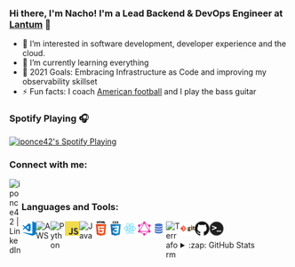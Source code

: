 ### Hi there, I'm Nacho! I'm a Lead Backend & DevOps Engineer at [Lantum][lantum] 👋

- 👀 I’m interested in software development, developer experience and the cloud.
- 🌱 I’m currently learning everything
- 🥅 2021 Goals: Embracing Infrastructure as Code and improving my observability skillset
- ⚡ Fun facts: I coach [American football][potros] and I play the bass guitar

### Spotify Playing 🎧

[<img src="https://now-playing-codestackr.vercel.app/api/spotify-playing" alt="iponce42's Spotify Playing" width="350" />](https://open.spotify.com/user/blacknack)

### Connect with me:

[<img align="left" alt="iponce42 | LinkedIn" width="22px" src="https://www.lawyersandsettlements.com/blog/wp-content/uploads/2013/09/LinkedIn-Logo-02.png" />][linkedin]

<br />

### Languages and Tools:

<img align="left" alt="Visual Studio Code" width="26px" src="https://raw.githubusercontent.com/github/explore/80688e429a7d4ef2fca1e82350fe8e3517d3494d/topics/visual-studio-code/visual-studio-code.png" />
<img align="left" alt="AWS" width="26px" src="https://lavca.org/wp-content/uploads/2019/10/aws-logo-square.png" />
<img align="left" alt="Python" width="26px" src="https://logos-download.com/wp-content/uploads/2016/10/Python_logo_icon.png" />
<img align="left" alt="JavaScript" width="26px" src="https://raw.githubusercontent.com/github/explore/80688e429a7d4ef2fca1e82350fe8e3517d3494d/topics/javascript/javascript.png" />
<img align="left" alt="Java" width="26px" src="https://logos-download.com/wp-content/uploads/2016/10/Java_logo.png" />
<img align="left" alt="HTML5" width="26px" src="https://raw.githubusercontent.com/github/explore/80688e429a7d4ef2fca1e82350fe8e3517d3494d/topics/html/html.png" />
<img align="left" alt="CSS3" width="26px" src="https://raw.githubusercontent.com/github/explore/80688e429a7d4ef2fca1e82350fe8e3517d3494d/topics/css/css.png" />
<img align="left" alt="React" width="26px" src="https://raw.githubusercontent.com/github/explore/80688e429a7d4ef2fca1e82350fe8e3517d3494d/topics/react/react.png" />
<img align="left" alt="GraphQL" width="26px" src="https://raw.githubusercontent.com/github/explore/80688e429a7d4ef2fca1e82350fe8e3517d3494d/topics/graphql/graphql.png" />
<img align="left" alt="SQL" width="26px" src="https://raw.githubusercontent.com/github/explore/80688e429a7d4ef2fca1e82350fe8e3517d3494d/topics/sql/sql.png" />
<img align="left" alt="Terraform" width="26px" src="https://i.pinimg.com/originals/28/ec/74/28ec7440a57536eebad2931517aa1cce.png" />
<img align="left" alt="Git" width="26px" src="https://raw.githubusercontent.com/github/explore/80688e429a7d4ef2fca1e82350fe8e3517d3494d/topics/git/git.png" />
<img align="left" alt="GitHub" width="26px" src="https://raw.githubusercontent.com/github/explore/78df643247d429f6cc873026c0622819ad797942/topics/github/github.png" />
<img align="left" alt="Terminal" width="26px" src="https://raw.githubusercontent.com/github/explore/80688e429a7d4ef2fca1e82350fe8e3517d3494d/topics/terminal/terminal.png" />

<br/>
<br/>

<details>
  <summary>:zap: GitHub Stats</summary>

  <img align="left" alt="iponce42's GitHub Stats" src="https://github-readme-stats.codestackr.vercel.app/api?username=iponce42&show_icons=true&hide_border=true" />

</details>

[lantum]: http://www.lantum.com
[linkedin]: https://www.linkedin.com/in/iponce/
[potros]: http://fb.com/fuengirolapotros


<!---
iponce42/iponce42 is a ✨ special ✨ repository because its `README.md` (this file) appears on your GitHub profile.
You can click the Preview link to take a look at your changes.
--->
